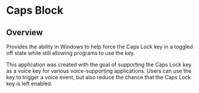 # Caps Block

## Overview

Provides the ability in Windows to help force the Caps Lock key in a toggled
off state while still allowing programs to use the key.

This application was created with the goal of supporting the Caps Lock key
as a voice key for various voice-supporting applications. Users can use the
key to trigger a voice event, but also reduce the chance that the Caps Lock
key is left enabled.
